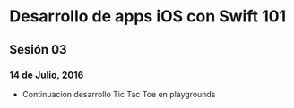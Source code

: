 # Desarrollo de apps iOS con Swift 101

## Sesión 03
### 14 de Julio, 2016

- Continuación desarrollo Tic Tac Toe en playgrounds
